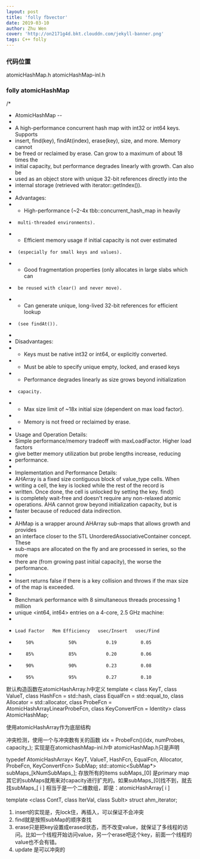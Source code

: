 ```yaml
---
layout: post
title: 'folly fbvector'
date: 2019-03-10
author: Zhu Wen
cover: 'http://on2171g4d.bkt.clouddn.com/jekyll-banner.png'
tags: C++ folly
---
```


### 代码位置
atomicHashMap.h
atomicHashMap-inl.h

### folly atomicHashMap


/*
 * AtomicHashMap --
 *
 * A high-performance concurrent hash map with int32 or int64 keys. Supports
 * insert, find(key), findAt(index), erase(key), size, and more.  Memory cannot
 * be freed or reclaimed by erase.  Can grow to a maximum of about 18 times the
 * initial capacity, but performance degrades linearly with growth. Can also be
 * used as an object store with unique 32-bit references directly into the
 * internal storage (retrieved with iterator::getIndex()).
 *
 * Advantages:
 *    - High-performance (~2-4x tbb::concurrent_hash_map in heavily
 *      multi-threaded environments).
 *    - Efficient memory usage if initial capacity is not over estimated
 *      (especially for small keys and values).
 *    - Good fragmentation properties (only allocates in large slabs which can
 *      be reused with clear() and never move).
 *    - Can generate unique, long-lived 32-bit references for efficient lookup
 *      (see findAt()).
 *
 * Disadvantages:
 *    - Keys must be native int32 or int64, or explicitly converted.
 *    - Must be able to specify unique empty, locked, and erased keys
 *    - Performance degrades linearly as size grows beyond initialization
 *      capacity.
 *    - Max size limit of ~18x initial size (dependent on max load factor).
 *    - Memory is not freed or reclaimed by erase.
 *
 * Usage and Operation Details:
 *   Simple performance/memory tradeoff with maxLoadFactor.  Higher load factors
 *   give better memory utilization but probe lengths increase, reducing
 *   performance.
 *
 * Implementation and Performance Details:
 *   AHArray is a fixed size contiguous block of value_type cells.  When
 *   writing a cell, the key is locked while the rest of the record is
 *   written.  Once done, the cell is unlocked by setting the key.  find()
 *   is completely wait-free and doesn't require any non-relaxed atomic
 *   operations.  AHA cannot grow beyond initialization capacity, but is
 *   faster because of reduced data indirection.
 *
 *   AHMap is a wrapper around AHArray sub-maps that allows growth and provides
 *   an interface closer to the STL UnorderedAssociativeContainer concept. These
 *   sub-maps are allocated on the fly and are processed in series, so the more
 *   there are (from growing past initial capacity), the worse the performance.
 *
 *   Insert returns false if there is a key collision and throws if the max size
 *   of the map is exceeded.
 *
 *   Benchmark performance with 8 simultaneous threads processing 1 million
 *   unique <int64, int64> entries on a 4-core, 2.5 GHz machine:
 *
 *     Load Factor   Mem Efficiency   usec/Insert   usec/Find
 *         50%             50%           0.19         0.05
 *         85%             85%           0.20         0.06
 *         90%             90%           0.23         0.08
 *         95%             95%           0.27         0.10

默认构造函数在atomicHashArray.h中定义
template <
    class KeyT,
    class ValueT,
    class HashFcn = std::hash<KeyT>,
    class EqualFcn = std::equal_to<KeyT>,
    class Allocator = std::allocator<char>,
    class ProbeFcn = AtomicHashArrayLinearProbeFcn,
    class KeyConvertFcn = Identity>
class AtomicHashMap;

使用atomicHashArray作为底层结构

冲突检测，使用一个与冲突数有关的函数
    idx = ProbeFcn()(idx, numProbes, capacity_);
实现是在atomichashMap-inl.h中
atomicHashMap.h只是声明

  typedef AtomicHashArray<
      KeyT,
      ValueT,
      HashFcn,
      EqualFcn,
      Allocator,
      ProbeFcn,
      KeyConvertFcn>
      SubMap;
  std::atomic<SubMap*> subMaps_[kNumSubMaps_];  存放所有的items
  subMaps_[0] 是primary map
  其它的subMaps就用来对capacity进行扩充的。如果subMaps_[0]找不到，就去找subMaps_[ i ]
  相当于是一个二维数组，即是：atomicHashArray[ i ]

  template <class ContT, class IterVal, class SubIt>
  struct ahm_iterator;

1. insert的实现是，先lock住，再插入，可以保证不会冲突
2. find就是按照subMap的顺序查找
3. erase只是把key设置成erased状态，而不改变value，就保证了多线程的访问。比如一个线程开始访问value，另一个erase吧这个key，前面一个线程的value也不会有错。
4. update 是可以冲突的


